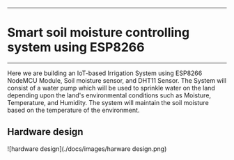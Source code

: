 ___
# Smart soil moisture controlling system using ESP8266
___

Here we are building an IoT-based Irrigation System using ESP8266 NodeMCU Module, Soil moisture sensor, and DHT11 Sensor. The System will consist of a water pump which will be used to sprinkle water on the land depending upon the land's environmental conditions such as Moisture, Temperature, and Humidity. The system will maintain the soil moisture based on the temperature of the environment.

## Hardware design
![hardware design](./docs/images/harware design.png)
